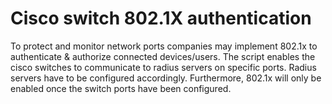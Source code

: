 # Cisco switch 802.1X authentication

To protect and monitor network ports companies may implement 802.1x to authenticate & authorize connected devices/users.
The script enables the cisco switches to communicate to radius servers on specific ports.
Radius servers have to be configured accordingly. Furthermore, 802.1x will only be enabled once the switch ports have been configured.
